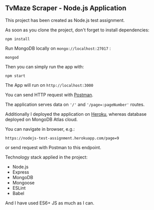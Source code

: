 ## TvMaze Scraper - Node.js Application

This project has been created as Node.js test assignment.

As soon as you clone the project, don't forget to install dependencies:

```
npm install
```

Run MongoDB locally on `mongo://localhost:27017` :

```
mongod
```

Then you can simply run the app with:

```
npm start
```

The App will run on `http://localhost:3000`

You can send HTTP request with [Postman](https://www.getpostman.com/apps).

The application serves data on `'/'` and `'/page=:pageNumber'` routes.


Additionally I deployed the application on [Heroku](https://nodejs-test-assignment.herokuapp.com/), whereas database deployed on MongoDB Atlas cloud.

You can navigate in browser, e.g.:
```
https://nodejs-test-assignment.herokuapp.com/page=9
``` 
or send request with Postman to this endpoint.



Technology stack applied in the project:
- Node.js
- Express
- MongoDB
- Mongoose
- ESLint
- Babel

And I have used ES6+ JS as much as I can.
